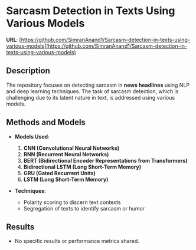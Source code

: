 # Sarcasm Detection in Texts Using Various Models  
**URL**: [https://github.com/SimranAnand1/Sarcasm-detection-in-texts-using-various-models](https://github.com/SimranAnand1/Sarcasm-detection-in-texts-using-various-models)  

## Description  
The repository focuses on detecting sarcasm in **news headlines** using NLP and deep learning techniques. The task of sarcasm detection, which is challenging due to its latent nature in text, is addressed using various models.  

## Methods and Models  
- **Models Used**:  
  1. **CNN (Convolutional Neural Networks)**  
  2. **RNN (Recurrent Neural Networks)**  
  3. **BERT (Bidirectional Encoder Representations from Transformers)**  
  4. **Bidirectional LSTM (Long Short-Term Memory)**  
  5. **GRU (Gated Recurrent Units)**  
  6. **LSTM (Long Short-Term Memory)**  

- **Techniques**:  
  - Polarity scoring to discern text contexts  
  - Segregation of texts to identify sarcasm or humor  

## Results  
- No specific results or performance metrics shared.
